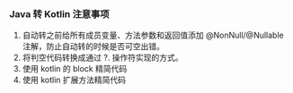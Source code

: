 ### Java 转 Kotlin 注意事项

1. 自动转之前给所有成员变量、方法参数和返回值添加 @NonNull/@Nullable 注解，防止自动转的时候是否可空出错。
2. 将判空代码转换成通过 ?. 操作符实现的方式。
3. 使用 kotlin 的 block 精简代码
4. 使用 kotlin 扩展方法精简代码